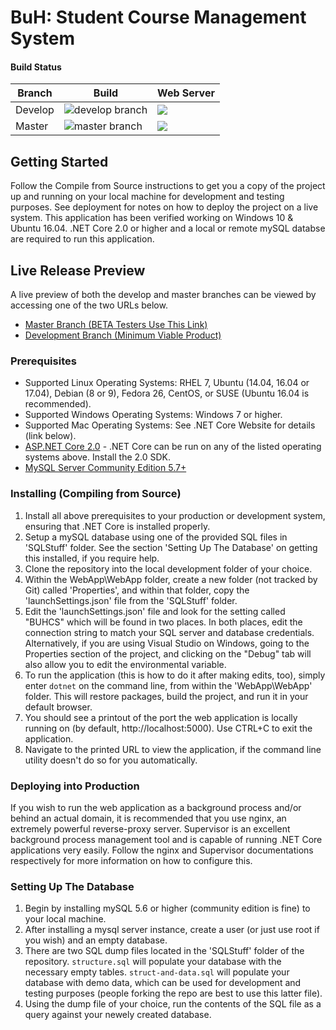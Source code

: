 # BuH: Student Course Management System
#### Build Status
| Branch  | Build | Web Server |
| ------- | ------ | ------------ |
| Develop |![develop branch](https://jetmedia.visualstudio.com/_apis/public/build/definitions/988a25b6-96a7-4520-aa34-37f6e73fb643/3/badge)|![](https://img.shields.io/badge/Development%20Site-In%20Service-brightgreen.svg?style=flat-square)|
| Master  |![master branch](https://jetmedia.visualstudio.com/_apis/public/build/definitions/988a25b6-96a7-4520-aa34-37f6e73fb643/4/badge)|![](https://img.shields.io/badge/Production%20Site-In%20Service-brightgreen.svg?style=flat-square) | 


## Getting Started

Follow the Compile from Source instructions to get you a copy of the project up and running on your local machine for development and testing purposes. See deployment for notes on how to deploy the project on a live system. This application has been verified working on Windows 10 & Ubuntu 16.04. .NET Core 2.0 or higher and a local or remote mySQL databse are required to run this application.

## Live Release Preview

A live preview of both the develop and master branches can be viewed by accessing one of the two URLs below.
* [Master Branch (BETA Testers Use This Link)](https://buh.avorex.net/)
* [Development Branch (Minimum Viable Product)](https://dev.buh.avorex.net/)

### Prerequisites

* Supported Linux Operating Systems: RHEL 7, Ubuntu (14.04, 16.04 or 17.04), Debian (8 or 9), Fedora 26, CentOS, or SUSE (Ubuntu 16.04 is recommended).
* Supported Windows Operating Systems: Windows 7 or higher.
* Supported Mac Operating Systems: See .NET Core Website for details (link below).
* [ASP.NET Core 2.0](https://www.microsoft.com/net/core) - .NET Core can be run on any of the listed operating systems above. Install the 2.0 SDK.
* [MySQL Server Community Edition 5.7+](https://dev.mysql.com/downloads/mysql/)

### Installing (Compiling from Source)

1. Install all above prerequisites to your production or development system, ensuring that .NET Core is installed properly.
2. Setup a mySQL database using one of the provided SQL files in 'SQLStuff' folder. See the section 'Setting Up The Database' on getting this installed, if you require help.
3. Clone the repository into the local development folder of your choice.
4. Within the WebApp\WebApp folder, create a new folder (not tracked by Git) called 'Properties', and within that folder, copy the 'launchSettings.json' file from the 'SQLStuff' folder.
5. Edit the 'launchSettings.json' file and look for the setting called "BUHCS" which will be found in two places. In both places, edit the connection string to match your SQL server and database credentials. Alternatively, if you are using Visual Studio on Windows, going to the Properties section of the project, and clicking on the "Debug" tab will also allow you to edit the environmental variable.
6. To run the application (this is how to do it after making edits, too), simply enter `dotnet` on the command line, from within the 'WebApp\WebApp' folder. This will restore packages, build the project, and run it in your default browser.
7. You should see a printout of the port the web application is locally running on (by default, http://localhost:5000). Use CTRL+C to exit the application.
8. Navigate to the printed URL to view the application, if the command line utility doesn't do so for you automatically.

### Deploying into Production

If you wish to run the web application as a background process and/or behind an actual domain, it is recommended that you use nginx, an extremely powerful reverse-proxy server. Supervisor is an excellent
background process management tool and is capable of running .NET Core applications very easily. Follow the nginx and Supervisor documentations respectively for more information on how to configure this.

### Setting Up The Database

1. Begin by installing mySQL 5.6 or higher (community edition is fine) to your local machine.
2. After installing a mysql server instance, create a user (or just use root if you wish) and an empty database.
3. There are two SQL dump files located in the 'SQLStuff' folder of the repository. `structure.sql` will populate your database with the necessary empty tables. `struct-and-data.sql` will populate your database with demo data, which can be used for development and testing purposes (people forking the repo are best to use this latter file).
4. Using the dump file of your choice, run the contents of the SQL file as a query against your newely created database.